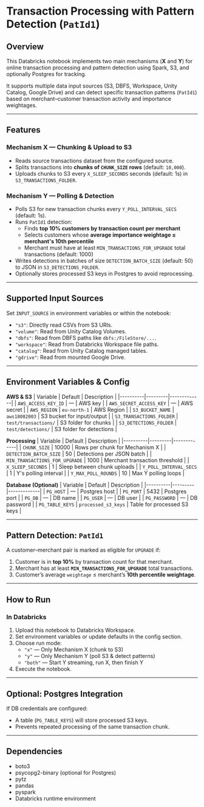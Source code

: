 # Transaction Processing with Pattern Detection (`PatId1`)

## Overview
This Databricks notebook implements two main mechanisms (**X** and **Y**) for online transaction processing and pattern detection using Spark, S3, and optionally Postgres for tracking.  

It supports multiple data input sources (S3, DBFS, Workspace, Unity Catalog, Google Drive) and can detect specific transaction patterns (`PatId1`) based on merchant–customer transaction activity and importance weightages.

---

## Features

### Mechanism X — **Chunking & Upload to S3**
- Reads source transactions dataset from the configured source.
- Splits transactions into **chunks of `CHUNK_SIZE` rows** (default: `10,000`).
- Uploads chunks to S3 every `X_SLEEP_SECONDS` seconds (default: 1s) in `S3_TRANSACTIONS_FOLDER`.

### Mechanism Y — **Polling & Detection**
- Polls S3 for new transaction chunks every `Y_POLL_INTERVAL_SECS` (default: 1s).
- Runs `PatId1` detection:
  - Finds **top 10% customers by transaction count per merchant**
  - Selects customers whose **average importance weightage ≤ merchant's 10th percentile**
  - Merchant must have at least `MIN_TRANSACTIONS_FOR_UPGRADE` total transactions (default: 1000)
- Writes detections in batches of size `DETECTION_BATCH_SIZE` (default: 50) to JSON in `S3_DETECTIONS_FOLDER`.
- Optionally stores processed S3 keys in Postgres to avoid reprocessing.

---

## Supported Input Sources
Set `INPUT_SOURCE` in environment variables or within the notebook:

- `"s3"`: Directly read CSVs from S3 URIs.
- `"volume"`: Read from Unity Catalog Volumes.
- `"dbfs"`: Read from DBFS paths like `dbfs:/FileStore/...`.
- `"workspace"`: Read from Databricks Workspace file paths.
- `"catalog"`: Read from Unity Catalog managed tables.
- `"gdrive"`: Read from mounted Google Drive.

---

## Environment Variables & Config

**AWS & S3**
| Variable | Default | Description |
|----------|---------|-------------|
| `AWS_ACCESS_KEY_ID` | — | AWS key |
| `AWS_SECRET_ACCESS_KEY` | — | AWS secret |
| `AWS_REGION` | `eu-north-1` | AWS Region |
| `S3_BUCKET_NAME` | `aws18082003` | S3 bucket for input/output |
| `S3_TRANSACTIONS_FOLDER` | `test/transactions/` | S3 folder for chunks |
| `S3_DETECTIONS_FOLDER` | `test/detections/` | S3 folder for detections |

**Processing**
| Variable | Default | Description |
|----------|---------|-------------|
| `CHUNK_SIZE` | 10000 | Rows per chunk for Mechanism X |
| `DETECTION_BATCH_SIZE` | 50 | Detections per JSON batch |
| `MIN_TRANSACTIONS_FOR_UPGRADE` | 1000 | Merchant transaction threshold |
| `X_SLEEP_SECONDS` | 1 | Sleep between chunk uploads |
| `Y_POLL_INTERVAL_SECS` | 1 | Y's polling interval |
| `Y_MAX_POLL_ROUNDS` | 10 | Max Y polling loops |

**Database (Optional)**
| Variable | Default | Description |
|----------|---------|-------------|
| `PG_HOST` | — | Postgres host |
| `PG_PORT` | 5432 | Postgres port |
| `PG_DB` | — | DB name |
| `PG_USER` | — | DB user |
| `PG_PASSWORD` | — | DB password |
| `PG_TABLE_KEYS` | `processed_s3_keys` | Table for processed S3 keys |

---

## Pattern Detection: `PatId1`

A customer–merchant pair is marked as eligible for `UPGRADE` if:
1. Customer is in **top 10%** by transaction count for that merchant.
2. Merchant has at least **`MIN_TRANSACTIONS_FOR_UPGRADE`** total transactions.
3. Customer’s average `weightage` ≤ merchant’s **10th percentile weightage**.

---

## How to Run

### In Databricks
1. Upload this notebook to Databricks Workspace.
2. Set environment variables or update defaults in the config section.
3. Choose run mode:
   - `"x"` — Only Mechanism X (chunk to S3)
   - `"y"` — Only Mechanism Y (poll S3 & detect patterns)
   - `"both"` — Start Y streaming, run X, then finish Y
4. Execute the notebook.


---

## Optional: Postgres Integration
If DB credentials are configured:
- A table (`PG_TABLE_KEYS`) will store processed S3 keys.
- Prevents repeated processing of the same transaction chunk.

---

## Dependencies
- boto3
- psycopg2-binary (optional for Postgres)
- pytz
- pandas
- pyspark
- Databricks runtime environment





